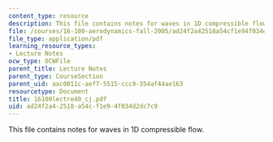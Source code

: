 ```yaml
---
content_type: resource
description: This file contains notes for waves in 1D compressible flow.
file: /courses/16-100-aerodynamics-fall-2005/ad24f2a42518a54cf1e94f034d2dc7c9_16100lectre40_cj.pdf
file_type: application/pdf
learning_resource_types:
- Lecture Notes
ocw_type: OCWFile
parent_title: Lecture Notes
parent_type: CourseSection
parent_uid: aac0011c-aef7-5515-ccc9-354af44ae163
resourcetype: Document
title: 16100lectre40_cj.pdf
uid: ad24f2a4-2518-a54c-f1e9-4f034d2dc7c9
---
```

This file contains notes for waves in 1D compressible flow.

